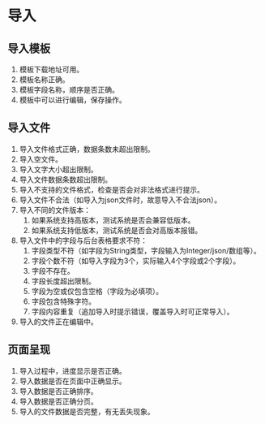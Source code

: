 # 导入
## 导入模板
1. 模板下载地址可用。
2. 模板名称正确。
3. 模板字段名称，顺序是否正确。
4. 模板中可以进行编辑，保存操作。

## 导入文件
1. 导入文件格式正确，数据条数未超出限制。
2. 导入空文件。
3. 导入文字大小超出限制。
4. 导入文件数据条数超出限制。
5. 导入不支持的文件格式，检查是否会对非法格式进行提示。
6. 导入文件不合法（如导入为json文件时，故意导入不合法json）。
7. 导入不同的文件版本：
   1. 如果系统支持高版本，测试系统是否会兼容低版本。
   2. 如果系统支持低版本，测试系统是否会对高版本报错。
8. 导入文件中的字段与后台表格要求不符：
   1. 字段类型不符（如字段为String类型，字段输入为Integer/json/数组等）。
   2. 字段个数不符（如导入字段为3个，实际输入4个字段或2个字段）。
   3. 字段不存在。
   4. 字段长度超出限制。
   5. 字段为空或仅包含空格（字段为必填项）。
   6. 字段包含特殊字符。
   7. 字段内容重复（追加导入时提示错误，覆盖导入时可正常导入）。
9. 导入的文件正在编辑中。

## 页面呈现
1. 导入过程中，进度显示是否正确。
2. 导入数据是否在页面中正确显示。
3. 导入数据是否正确排序。
4. 导入数据是否正确分页。
5. 导入的文件数据是否完整，有无丢失现象。